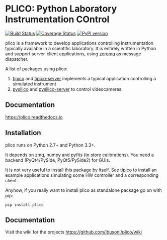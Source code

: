 # PLICO: Python Laboratory Instrumentation COntrol

 [![Build Status][travis]][travislink]  [![Coverage Status][coveralls]][coverallslink] [![PyPI version][pypiversion]][pypiversionlink]


plico is a framework to develop applications controlling instrumentation typically available in a scientific laboratory.
It is entirely written in Python and support server-client applications, using [zeromq][zmq] as message dispatcher.



A list of packages using plico:
   1. [tipico][tipico] and [tipico-server][tipico-server] implements a typical application controlling a simulated instrument
   1. [pysilico][pysilico] and [pysilico-server][pysilico-server] to control videocameras.


## Documentation

https://plico.readthedocs.io




## Installation

plico runs on Python 2.7+ and Python 3.3+. 

It depends on zmq, numpy and pyfits (to store calibrations). You need a backend (PyQt4/PySide, PyQt5/PySide2) for GUIs.

It is not very useful to install this package by itself. See [tipico][tipico] to install an example applications simulating some HW controller and a corresponding client. 

Anyhow, if you really want to install plico as standalone package go on with pip:

```
pip install plico
```

## Documentation
Visit the wiki for the projects https://github.com/lbusoni/plico/wiki




[zmq]: http://zeromq.org
[plico]: https://github.com/lbusoni/plico
[tipico]: https://github.com/lbusoni/tipico
[tipico-server]: https://github.com/lbusoni/tipico_server
[pysilico]: https://github.com/lbusoni/pysilico
[pysilico-server]: https://github.com/lbusoni/pysilico_server
[travis]: https://travis-ci.com/lbusoni/plico.svg?branch=master "go to travis"
[travislink]: https://travis-ci.com/lbusoni/plico
[coveralls]: https://coveralls.io/repos/github/lbusoni/plico/badge.svg?branch=master "go to coveralls"
[coverallslink]: https://coveralls.io/github/lbusoni/plico
[pypiversion]: https://badge.fury.io/py/plico.svg
[pypiversionlink]: https://badge.fury.io/py/plico

